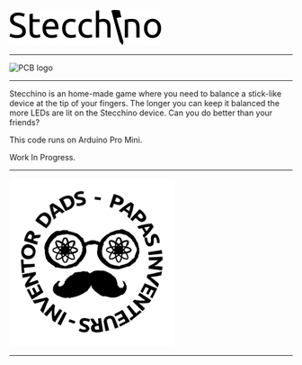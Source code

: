 ![Project logo](Logo_Stecchino.png)
***
![PCB logo](Project_Stecchino.png)
***
Stecchino is an home-made game where you need to balance a stick-like device at the tip of your fingers. The longer you can keep it balanced the more LEDs are lit on the Stecchino device. Can you do better than your friends?

This code runs on Arduino Pro Mini.

Work In Progress.
***
![Inventor Dads logo](Logo_Papas_Inventeurs_25mm.png)
***
